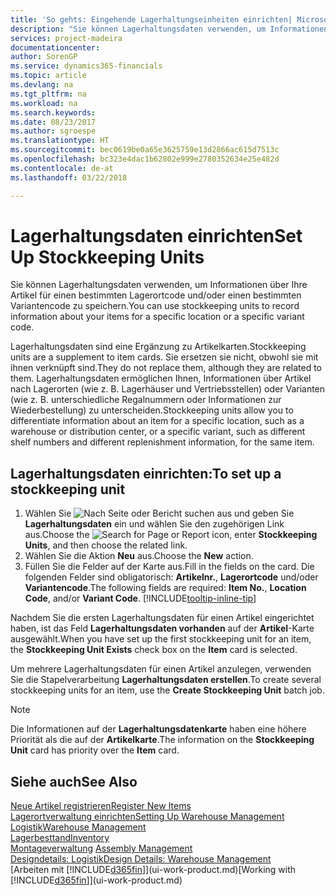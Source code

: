 ```yaml
---
title: 'So gehts: Eingehende Lagerhaltungseinheiten einrichten| Microsoft Docs'
description: "Sie können Lagerhaltungsdaten verwenden, um Informationen über Ihre Artikel für einen bestimmten Lagerortcode und/oder einen bestimmten Variantencode zu speichern."
services: project-madeira
documentationcenter: 
author: SorenGP
ms.service: dynamics365-financials
ms.topic: article
ms.devlang: na
ms.tgt_pltfrm: na
ms.workload: na
ms.search.keywords: 
ms.date: 08/23/2017
ms.author: sgroespe
ms.translationtype: HT
ms.sourcegitcommit: bec0619be0a65e3625759e13d2866ac615d7513c
ms.openlocfilehash: bc323e4dac1b62802e999e2780352634e25e482d
ms.contentlocale: de-at
ms.lasthandoff: 03/22/2018

---
```

# <a name="set-up-stockkeeping-units"></a><span data-ttu-id="beaff-103">Lagerhaltungsdaten einrichten</span><span class="sxs-lookup"><span data-stu-id="beaff-103">Set Up Stockkeeping Units</span></span>
<span data-ttu-id="beaff-104">Sie können Lagerhaltungsdaten verwenden, um Informationen über Ihre Artikel für einen bestimmten Lagerortcode und/oder einen bestimmten Variantencode zu speichern.</span><span class="sxs-lookup"><span data-stu-id="beaff-104">You can use stockkeeping units to record information about your items for a specific location or a specific variant code.</span></span>  

 <span data-ttu-id="beaff-105">Lagerhaltungsdaten sind eine Ergänzung zu Artikelkarten.</span><span class="sxs-lookup"><span data-stu-id="beaff-105">Stockkeeping units are a supplement to item cards.</span></span> <span data-ttu-id="beaff-106">Sie ersetzen sie nicht, obwohl sie mit ihnen verknüpft sind.</span><span class="sxs-lookup"><span data-stu-id="beaff-106">They do not replace them, although they are related to them.</span></span> <span data-ttu-id="beaff-107">Lagerhaltungsdaten ermöglichen Ihnen, Informationen über Artikel nach Lagerorten (wie z. B. Lagerhäuser und Vertriebsstellen) oder Varianten (wie z. B. unterschiedliche Regalnummern oder Informationen zur Wiederbestellung) zu unterscheiden.</span><span class="sxs-lookup"><span data-stu-id="beaff-107">Stockkeeping units allow you to differentiate information about an item for a specific location, such as a warehouse or distribution center, or a specific variant, such as different shelf numbers and different replenishment information, for the same item.</span></span>  

## <a name="to-set-up-a-stockkeeping-unit"></a><span data-ttu-id="beaff-108">Lagerhaltungsdaten einrichten:</span><span class="sxs-lookup"><span data-stu-id="beaff-108">To set up a stockkeeping unit</span></span>  

1.  <span data-ttu-id="beaff-109">Wählen Sie ![Nach Seite oder Bericht suchen](media/ui-search/search_small.png "Symbol nach Seite oder Bericht suchen") aus und geben Sie **Lagerhaltungsdaten** ein und wählen Sie den zugehörigen Link aus.</span><span class="sxs-lookup"><span data-stu-id="beaff-109">Choose the ![Search for Page or Report](media/ui-search/search_small.png "Search for Page or Report icon") icon, enter **Stockkeeping Units**, and then choose the related link.</span></span>  
2.  <span data-ttu-id="beaff-110">Wählen Sie die Aktion **Neu** aus.</span><span class="sxs-lookup"><span data-stu-id="beaff-110">Choose the **New** action.</span></span>  
3.  <span data-ttu-id="beaff-111">Füllen Sie die Felder auf der Karte aus.</span><span class="sxs-lookup"><span data-stu-id="beaff-111">Fill in the fields on the card.</span></span> <span data-ttu-id="beaff-112">Die folgenden Felder sind obligatorisch: **Artikelnr.**, **Lagerortcode** und/oder **Variantencode**.</span><span class="sxs-lookup"><span data-stu-id="beaff-112">The following fields are required: **Item No.**, **Location Code**, and/or **Variant Code**.</span></span> [!INCLUDE[tooltip-inline-tip](includes/tooltip-inline-tip_md.md)]  

<span data-ttu-id="beaff-113">Nachdem Sie die ersten Lagerhaltungsdaten für einen Artikel eingerichtet haben, ist das Feld **Lagerhaltungsdaten vorhanden** auf der **Artikel**-Karte ausgewählt.</span><span class="sxs-lookup"><span data-stu-id="beaff-113">When you have set up the first stockkeeping unit for an item, the **Stockkeeping Unit Exists** check box on the **Item** card is selected.</span></span>  

<span data-ttu-id="beaff-114">Um mehrere Lagerhaltungsdaten für einen Artikel anzulegen, verwenden Sie die Stapelverarbeitung **Lagerhaltungsdaten erstellen**.</span><span class="sxs-lookup"><span data-stu-id="beaff-114">To create several stockkeeping units for an item, use the **Create Stockkeeping Unit** batch job.</span></span>  

> [!NOTE]  
>  <span data-ttu-id="beaff-115">Die Informationen auf der **Lagerhaltungsdatenkarte** haben eine höhere Priorität als die auf der **Artikelkarte**.</span><span class="sxs-lookup"><span data-stu-id="beaff-115">The information on the **Stockkeeping Unit** card has priority over the **Item** card.</span></span>  

## <a name="see-also"></a><span data-ttu-id="beaff-116">Siehe auch</span><span class="sxs-lookup"><span data-stu-id="beaff-116">See Also</span></span>  
[<span data-ttu-id="beaff-117">Neue Artikel registrieren</span><span class="sxs-lookup"><span data-stu-id="beaff-117">Register New Items</span></span>](inventory-how-register-new-items.md)  
[<span data-ttu-id="beaff-118">Lagerortverwaltung einrichten</span><span class="sxs-lookup"><span data-stu-id="beaff-118">Setting Up Warehouse Management</span></span>](warehouse-setup-warehouse.md)  
[<span data-ttu-id="beaff-119">Logistik</span><span class="sxs-lookup"><span data-stu-id="beaff-119">Warehouse Management</span></span>](warehouse-manage-warehouse.md)  
[<span data-ttu-id="beaff-120">Lagerbesttand</span><span class="sxs-lookup"><span data-stu-id="beaff-120">Inventory</span></span>](inventory-manage-inventory.md)  
<span data-ttu-id="beaff-121">[Montageverwaltung](assembly-assemble-items.md)  </span><span class="sxs-lookup"><span data-stu-id="beaff-121">[Assembly Management](assembly-assemble-items.md)  </span></span>  
[<span data-ttu-id="beaff-122">Designdetails: Logistik</span><span class="sxs-lookup"><span data-stu-id="beaff-122">Design Details: Warehouse Management</span></span>](design-details-warehouse-management.md)  
<span data-ttu-id="beaff-123">[Arbeiten mit [!INCLUDE[d365fin](includes/d365fin_md.md)]](ui-work-product.md)</span><span class="sxs-lookup"><span data-stu-id="beaff-123">[Working with [!INCLUDE[d365fin](includes/d365fin_md.md)]](ui-work-product.md)</span></span>  

